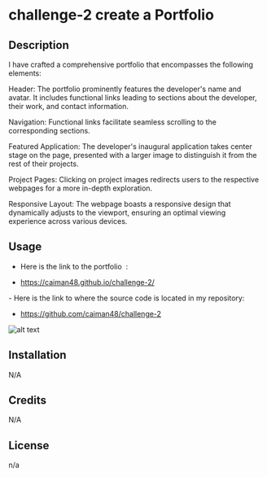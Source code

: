 # challenge-2 create a Portfolio 

## Description

I have crafted a comprehensive portfolio that encompasses the following elements:

Header: The portfolio prominently features the developer's name and avatar. It includes functional links leading to sections about the developer, their work, and contact information.

Navigation: Functional links facilitate seamless scrolling to the corresponding sections.

Featured Application: The developer's inaugural application takes center stage on the page, presented with a larger image to distinguish it from the rest of their projects.

Project Pages: Clicking on project images redirects users to the respective webpages for a more in-depth exploration.

Responsive Layout: The webpage boasts a responsive design that dynamically adjusts to the viewport, ensuring an optimal viewing experience across various devices.



## Usage

- Here is the link to the portfolio  :




- https://caiman48.github.io/challenge-2/




- Here is the link to where the source code is located in my repository:




- https://github.com/caiman48/challenge-2


<img src="/Assets\images.png" alt="alt text" />


## Installation

N/A


## Credits

N/A

## License
n/a